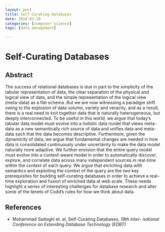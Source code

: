 ```yaml
---
layout: post
title: Self-Curating Databases 
date: 2016-03-18
categories: [computer science]
tags: [data management]

---
```


# Self-Curating Databases

## Abstract

The success of relational databases is due in part to the simplicity of the tabular representation of data, the clear separation of the physical and logical view of data, and the simple representation of the logical view (meta-data) as a flat schema. But we are now witnessing a paradigm shift owing to the explosion of data volume, variety and veracity, and as a result, there is a real need to knit together data that is naturally heterogeneous, but deeply interconnected. To be useful in this world, we argue that today’s tabular data model must evolve into a holistic data model that views meta-data as a new semantically rich source of data and unifies data and meta-data such that the data becomes descriptive. Furthermore, given the dynamicity of data, we argue that fundamental changes are needed in how data is consolidated continuously under uncertainty to make the data model naturally more adaptive. We further envision that the entire query model must evolve into a context-aware model in order to automatically discover, explore, and correlate data across many independent sources in real-time within the context of each query. We argue that enriching data with semantics and exploiting the context of the query are the two key prerequisites for building self-curating databases in order to achieve a real-time exploration and fusion of enriched data at web scale. These needs highlight a series of interesting challenges for database research and alter some of the tenets of Codd’s rules for how we think about data.## References
* Mohammad Sadoghi et. al, Self-Curating Databases, *19th Inter- national Conference on Extending Database Technology (EDBT)*